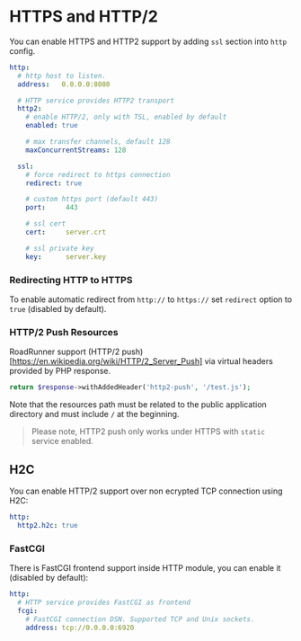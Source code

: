 # HTTPS and HTTP/2

You can enable HTTPS and HTTP2 support by adding `ssl` section into `http` config.

```yaml
http:
  # http host to listen.
  address:   0.0.0.0:8080

  # HTTP service provides HTTP2 transport
  http2:
    # enable HTTP/2, only with TSL, enabled by default
    enabled: true

    # max transfer channels, default 128
    maxConcurrentStreams: 128

  ssl:
    # force redirect to https connection
    redirect: true

    # custom https port (default 443)
    port:     443

    # ssl cert
    cert:     server.crt

    # ssl private key
    key:      server.key
```

### Redirecting HTTP to HTTPS

To enable automatic redirect from `http://` to `https://` set `redirect` option to `true` (disabled by default).

### HTTP/2 Push Resources

RoadRunner support (HTTP/2 push)[https://en.wikipedia.org/wiki/HTTP/2_Server_Push] via virtual headers provided by PHP response.

```php
return $response->withAddedHeader('http2-push', '/test.js');
```

Note that the resources path must be related to the public application directory and must include `/` at the beginning.

> Please note, HTTP2 push only works under HTTPS with `static` service enabled.

## H2C
You can enable HTTP/2 support over non ecrypted TCP connection using H2C:

```yaml
http:
  http2.h2c: true
```

### FastCGI

There is FastCGI frontend support inside HTTP module, you can enable it (disabled by default):

```yaml
http:
  # HTTP service provides FastCGI as frontend
  fcgi:
    # FastCGI connection DSN. Supported TCP and Unix sockets.
    address: tcp://0.0.0.0:6920
```
